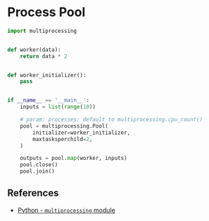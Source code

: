 # Process Pool

```python
import multiprocessing


def worker(data):
    return data * 2


def worker_initializer():
    pass


if __name__ == '__main__':
    inputs = list(range(10))

    # param: processes: default to multiprocessing.cpu_count()
    pool = multiprocessing.Pool(
        initializer=worker_initializer,
        maxtasksperchild=2,
    )

    outputs = pool.map(worker, inputs)
    pool.close()
    pool.join()
```

## References

- [Python - `multiprocessing` module](https://docs.python.org/3/library/multiprocessing.html)
